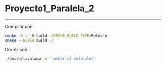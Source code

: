 # Proyecto1_Paralela_2

---

Compilar con:

```bash
cmake -S . -B build -DCMAKE_BUILD_TYPE=Release
cmake --build build -j
```

Correr con:

```bash
./build/lavalamp -n 'number of molecules'
```